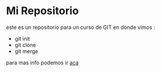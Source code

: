 # Mi Repositorio

este es un repositorio para un curso de GIT en donde vimos :

* git init
* git clone
* git merge

para mas info podemos ir [aca](https://guides.github.com/features/mastering-markdown/)